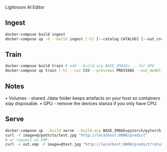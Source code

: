 Lightroom AI Editor

## Ingest

```sh
docker-compose build ingest
docker-compose up -d --build ingest [-h] [--catalog CATALOG] [--out_csv OUT_CSV] [--previews_dir PREVIEWS_DIR]
```

## Train

```sh
docker-compose build train # add --build-arg BASE_IMAGE=... for GPU
docker-compose up train [-h] --csv CSV --previews PREVIEWS --out_model OUT_MODEL [--epochs EPOCHS] [--batch_size BATCH_SIZE] [--lr LR] []  
```

## Notes
•	Volumes - shared ./data folder keeps artefacts on your host so containers stay disposable.
•	GPU - remove the devices stanza if you only have CPU.

## Serve

```sh
docker-compose up --build serve --build-arg BASE_IMAGE=pytorch/pytorch:2.2.0-cuda12.1-cudnn8-runtime
curl -F image=@/path/to/test.jpg "http://localhost:8000/predict"
# or request an XMP:
curl -o out.xmp -F image=@test.jpg "http://localhost:8000/predict?return_xmp=1"
```
